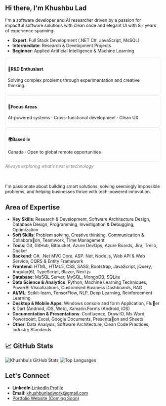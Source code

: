 ## Hi there, I'm Khushbu Lad

I'm a software developer and AI researcher driven by a passion for impactful software solutions with clean code and elegant UI with 8+ years of experience spanning:

- **Expert**: Full Stack Development (.NET C#, JavaScript, MsSQL)
- **Intermediate**: Research & Development Projects
- **Beginner**: Applied Artificial Intelligence & Machine Learning

<div>
  <div style="border: 1px solid rgba(120,120,120,0.2); border-radius: 10px; padding: 8px;">
    <h4>🧠R&D Enthusiast</h4>
    <p>Solving complex problems through experimentation and creative thinking.</p>
  </div>
  <div style="border: 1px solid rgba(120,120,120,0.2); border-radius: 10px; padding: 8px;">
    <h4>🔬Focus Areas</h4>
    <p>AI-powered systems · Cross-functional development · Clean UX</p>
  </div>
  <div style="border: 1px solid rgba(120,120,120,0.2); border-radius: 10px; padding: 8px;">
    <h4>🌍Based In</h4>
    <p>Canada · Open to global remote opportunities</p>
  </div>
</div>
<p style="color: gray; font-style: italic; margin: 6px 0 0;">Always exploring what’s next in technology</p>

<br />


<br />

I'm passionate about building smart solutions, solving seemingly impossible problems, and helping businesses thrive with tech-powered innovation.

## Area of Expertise

- **Key Skills**: Research & Development, Software Architecture Design, Database Design, Programming, Investigation & Debugging, Optimization
- **Soft Skills**: Problem solving, Creative thinking, Communication & Collabora􀆟on, Teamwork, Time Management
- **Tools**: Git, GitHub, Bitbucket, Azure DevOps, Azure Boards, Jira, Trello, Docker
- **Backend**: C#, .Net MVC Core, ASP. Net, Node.js, Web API & Web Service, CQRS & Entity Framework
- **Frontend**: HTML, HTML5, CSS, SASS, Bootstrap, JavaScript, jQuery, Angular(6), TypeScript, Blazor, Next.js
- **Database**: MsSQL Server, MySQL, MongoDB, SQLite
- **Data Science & Analytics**: Python, Machine Learning Techniques, PowerBI Visualizations, Customised Business Dashboards, RAG
- **AI/ML**: Scikit-learn, TensorFlow, NLP, Deep Learning, Reinforcement Learning  
- **Desktop & Mobile Apps**: Windows console and form Application, Flu􀆩er & Dart (Android, iOS, Web), Xamarin.Forms (Android, iOS)
- **Documentation & Presentations**: Confluence, Draw.IO, Ms Word, Powerpoint, Excel, Google Documents, Presenta􀆟on and Sheets
- **Other**: Data Analysis, Software Architecture, Clean Code Practices, Industry Standards

## 📈 GitHub Stats

![Khushbu's GitHub Stats](https://github-readme-stats.vercel.app/api?username=khushbunlad&show_icons=true&theme=default)
![Top Languages](https://github-readme-stats.vercel.app/api/top-langs/?username=khushbunlad&layout=compact)


## Let's Connect

- **LinkedIn**:[LinkedIn Profile](https://www.linkedin.com/in/khushbu-lad/)
- **Email**: khushbunladwork@gmail.com
- [Portfolio Website (Coming Soon)](https://khushbulad.github.io/)

